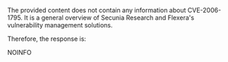 The provided content does not contain any information about CVE-2006-1795. It is a general overview of Secunia Research and Flexera's vulnerability management solutions.

Therefore, the response is:

NOINFO